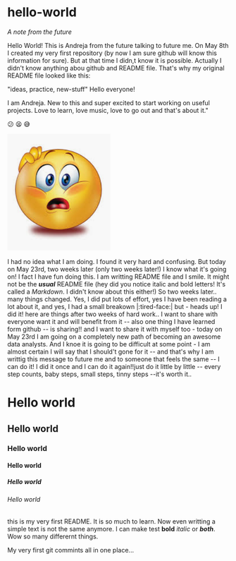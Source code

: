 # hello-world
*A note from the future*

Hello World! This is Andreja from the future talking to future me. 
On May 8th I created my very first repository (by now I am sure github will know this information for sure). But at that time I didn,t know it is possible. Actually I didn't know anything abou github and README file. That's why my original README file looked like this:  

"ideas, practice, new-stuff"
Hello everyone! 

I am Andreja. New to this and super excited to start working on useful projects.
Love to learn, love music, love to go out and that's about it."

:confused: :tired_face: :sweat_smile:

![](images/Emoji.PNG)

I had no idea what I am doing. I found it very hard and confusing. But today on May 23rd, two weeks later (only two weeks later!) I know what it's going on! I fact I have fun doing this. I am writting README file and I smile. It might not be the ***usual*** README file (hey did you notice italic and bold letters! It's called a *Markdown*. I didn't know about this either!) So two weeks later.. many things changed. Yes, I did put lots of effort, yes I have been reading a lot about it, and yes, I had a small breakown |:tired-face:| 
but - heads up! I did it! here are things after two weeks of hard work.. I want to share with everyone want it and will benefit from it -- also one thing I have learned form github -- is sharing!! and I want to share it with myself too - today on May 23rd I am going on a completely new path of becoming an awesome data analysts. And I knoe it is going to be difficult at some point - I am almost certain I will say that I should't gone for it -- and that's why I am writtig this message to future me and to someone that feels the same -- I can do it! I did it once and I can do it again!!just do it little by little -- every step counts, baby steps, small steps, tinny steps --it's worth it..

  <h1> Hello world </h1>
  <h2> Hello world </h2>
  <h3> Hello world </h3>
  <h4> Hello world </h4>
  <h5> Hello world </h5>
  <h6> Hello world </h6>
 
 this is my very first README. It is so much to learn. Now even writting a simple text is not the same anymore.
 I can make test **bold** *italic* or ***both***. Wow so many differernt things.
   
 My very first git commints all in one place...
